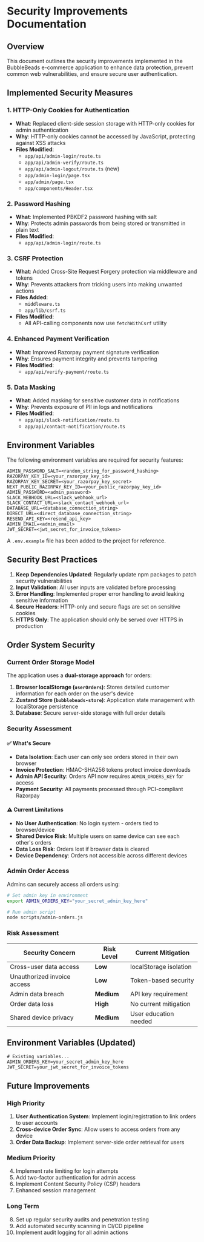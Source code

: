 # Security Improvements Documentation

## Overview

This document outlines the security improvements implemented in the BubbleBeads e-commerce application to enhance data protection, prevent common web vulnerabilities, and ensure secure user authentication.

## Implemented Security Measures

### 1. HTTP-Only Cookies for Authentication

- **What**: Replaced client-side session storage with HTTP-only cookies for admin authentication
- **Why**: HTTP-only cookies cannot be accessed by JavaScript, protecting against XSS attacks
- **Files Modified**:
  - `app/api/admin-login/route.ts`
  - `app/api/admin-verify/route.ts`
  - `app/api/admin-logout/route.ts` (new)
  - `app/admin-login/page.tsx`
  - `app/admin/page.tsx`
  - `app/components/Header.tsx`

### 2. Password Hashing

- **What**: Implemented PBKDF2 password hashing with salt
- **Why**: Protects admin passwords from being stored or transmitted in plain text
- **Files Modified**:
  - `app/api/admin-login/route.ts`

### 3. CSRF Protection

- **What**: Added Cross-Site Request Forgery protection via middleware and tokens
- **Why**: Prevents attackers from tricking users into making unwanted actions
- **Files Added**:
  - `middleware.ts`
  - `app/lib/csrf.ts`
- **Files Modified**:
  - All API-calling components now use `fetchWithCsrf` utility

### 4. Enhanced Payment Verification

- **What**: Improved Razorpay payment signature verification
- **Why**: Ensures payment integrity and prevents tampering
- **Files Modified**:
  - `app/api/verify-payment/route.ts`

### 5. Data Masking

- **What**: Added masking for sensitive customer data in notifications
- **Why**: Prevents exposure of PII in logs and notifications
- **Files Modified**:
  - `app/api/slack-notification/route.ts`
  - `app/api/contact-notification/route.ts`

## Environment Variables

The following environment variables are required for security features:

```
ADMIN_PASSWORD_SALT=<random_string_for_password_hashing>
RAZORPAY_KEY_ID=<your_razorpay_key_id>
RAZORPAY_KEY_SECRET=<your_razorpay_key_secret>
NEXT_PUBLIC_RAZORPAY_KEY_ID=<your_public_razorpay_key_id>
ADMIN_PASSWORD=<admin_password>
SLACK_WEBHOOK_URL=<slack_webhook_url>
SLACK_CONTACT_URL=<slack_contact_webhook_url>
DATABASE_URL=<database_connection_string>
DIRECT_URL=<direct_database_connection_string>
RESEND_API_KEY=<resend_api_key>
ADMIN_EMAIL=<admin_email>
JWT_SECRET=<jwt_secret_for_invoice_tokens>
```

A `.env.example` file has been added to the project for reference.

## Security Best Practices

1. **Keep Dependencies Updated**: Regularly update npm packages to patch security vulnerabilities
2. **Input Validation**: All user inputs are validated before processing
3. **Error Handling**: Implemented proper error handling to avoid leaking sensitive information
4. **Secure Headers**: HTTP-only and secure flags are set on sensitive cookies
5. **HTTPS Only**: The application should only be served over HTTPS in production

## Order System Security

### Current Order Storage Model

The application uses a **dual-storage approach** for orders:

1. **Browser localStorage (`userOrders`)**: Stores detailed customer information for each order on the user's device
2. **Zustand Store (`bubblebeads-store`)**: Application state management with localStorage persistence
3. **Database**: Secure server-side storage with full order details

### Security Assessment

#### ✅ What's Secure

- **Data Isolation**: Each user can only see orders stored in their own browser
- **Invoice Protection**: HMAC-SHA256 tokens protect invoice downloads
- **Admin API Security**: Orders API now requires `ADMIN_ORDERS_KEY` for access
- **Payment Security**: All payments processed through PCI-compliant Razorpay

#### ⚠️ Current Limitations

- **No User Authentication**: No login system - orders tied to browser/device
- **Shared Device Risk**: Multiple users on same device can see each other's orders
- **Data Loss Risk**: Orders lost if browser data is cleared
- **Device Dependency**: Orders not accessible across different devices

### Admin Order Access

Admins can securely access all orders using:

```bash
# Set admin key in environment
export ADMIN_ORDERS_KEY="your_secret_admin_key_here"

# Run admin script
node scripts/admin-orders.js
```

### Risk Assessment

| Security Concern            | Risk Level | Current Mitigation     |
| --------------------------- | ---------- | ---------------------- |
| Cross-user data access      | **Low**    | localStorage isolation |
| Unauthorized invoice access | **Low**    | Token-based security   |
| Admin data breach           | **Medium** | API key requirement    |
| Order data loss             | **High**   | No current mitigation  |
| Shared device privacy       | **Medium** | User education needed  |

## Environment Variables (Updated)

```env
# Existing variables...
ADMIN_ORDERS_KEY=your_secret_admin_key_here
JWT_SECRET=your_jwt_secret_for_invoice_tokens
```

## Future Improvements

### High Priority

1. **User Authentication System**: Implement login/registration to link orders to user accounts
2. **Cross-device Order Sync**: Allow users to access orders from any device
3. **Order Data Backup**: Implement server-side order retrieval for users

### Medium Priority

4. Implement rate limiting for login attempts
5. Add two-factor authentication for admin access
6. Implement Content Security Policy (CSP) headers
7. Enhanced session management

### Long Term

8. Set up regular security audits and penetration testing
9. Add automated security scanning in CI/CD pipeline
10. Implement audit logging for all admin actions

